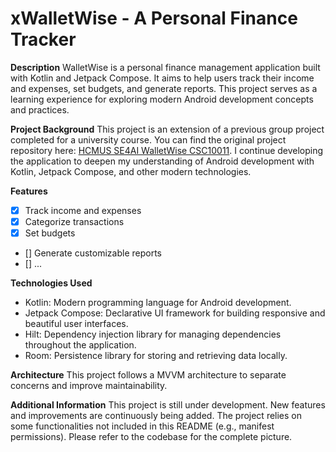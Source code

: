 # xWalletWise - A Personal Finance Tracker

**Description**
WalletWise is a personal finance management application built with Kotlin and Jetpack Compose. It aims to help users track their income and expenses, set budgets, and generate reports. This project serves as a learning experience for exploring modern Android development concepts and practices.

**Project Background**
This project is an extension of a previous group project completed for a university course. You can find the original project repository here: [HCMUS SE4AI WalletWise CSC10011](https://github.com/baohuyvanba/hcmus_se4ai_WalletWise_CSC10011). I continue developing the application to deepen my understanding of Android development with Kotlin, Jetpack Compose, and other modern technologies.

**Features**
- [x] Track income and expenses
- [x] Categorize transactions
- [x] Set budgets
- [] Generate customizable reports
- [] ...

**Technologies Used**
* Kotlin: Modern programming language for Android development.
* Jetpack Compose: Declarative UI framework for building responsive and beautiful user interfaces.
* Hilt: Dependency injection library for managing dependencies throughout the application.
* Room: Persistence library for storing and retrieving data locally.

**Architecture**
This project follows a MVVM architecture to separate concerns and improve maintainability.

**Additional Information**
This project is still under development. New features and improvements are continuously being added.
The project relies on some functionalities not included in this README (e.g., manifest permissions). Please refer to the codebase for the complete picture.
